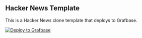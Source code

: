## Hacker News Template

This is a Hacker News clone template that deploys to Grafbase.

[![Deploy to Grafbase](https://grafbase.com/button)](https://grafbase.com/new/configure?template=Hacker+News&source=https%3A%2F%2Fgithub.com%2Fgrafbase%2Fgrafbase%2Ftree%2Fmain%2Ftemplates%2Fhackernews-sdl)
